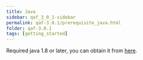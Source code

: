 ```yaml
---
title: Java
sidebar: qaf_3_0_1-sidebar
permalink: qaf-3.0.1/prerequisite_java.html
folder: qaf-3.0.1
tags: [getting_started]
---
```


Required java 1.8 or later, you can obtain it from [here](http://www.oracle.com/technetwork/java/javase/downloads/index.html).
